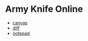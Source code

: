 # Army Knife Online

- [canvas](https://vain0x.github.io/army-knife-online/canvas/)
- [diff](https://vain0x.github.io/army-knife-online/diff/)
- [notepad](https://vain0x.github.io/army-knife-online/notepad/)
